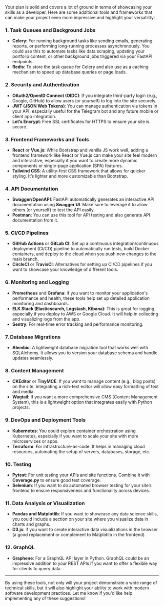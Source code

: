 Your plan is solid and covers a lot of ground in terms of showcasing your skills as a developer. Here are some
additional tools and frameworks that can make your project even more impressive and highlight your versatility:

### 1. **Task Queues and Background Jobs**

- **Celery**: For running background tasks like sending emails, generating reports, or performing long-running processes
  asynchronously. You could use this to automate tasks like data scraping, updating your portfolio content, or other
  background jobs triggered via your FastAPI endpoints.
- **Redis**: To store the task queue for Celery and also use as a caching mechanism to speed up database queries or page
  loads.

### 2. **Security and Authentication**

- **OAuth2/OpenID Connect (OIDC)**: If you integrate third-party login (e.g., Google, GitHub) to allow users (or
  yourself) to log into the site securely.
- **JWT (JSON Web Tokens)**: You can manage authentication via tokens in your API, especially useful for the Telegram
  bot and any future mobile or client app integration.
- **Let’s Encrypt**: Free SSL certificates for HTTPS to ensure your site is secure.

### 3. **Frontend Frameworks and Tools**

- **React** or **Vue.js**: While Bootstrap and vanilla JS work well, adding a frontend framework like React or Vue.js
  can make your site feel modern and interactive, especially if you want to create more dynamic components or
  single-page application (SPA) features.
- **Tailwind CSS**: A utility-first CSS framework that allows for quicker styling. It’s lighter and more customizable
  than Bootstrap.

### 4. **API Documentation**

- **Swagger/OpenAPI**: FastAPI automatically generates an interactive API documentation using **Swagger UI**. Make sure
  to leverage it to allow others (or yourself) to test the API easily.
- **Postman**: You can use this tool for API testing and also generate API documentation from it.

### 5. **CI/CD Pipelines**

- **GitHub Actions** or **GitLab CI**: Set up a continuous integration/continuous deployment (CI/CD) pipeline to
  automatically run tests, build Docker containers, and deploy to the cloud when you push new changes to the main
  branch.
- **CircleCI** or **TravisCI**: Alternatives for setting up CI/CD pipelines if you want to showcase your knowledge of
  different tools.

### 6. **Monitoring and Logging**

- **Prometheus** and **Grafana**: If you want to monitor your application's performance and health, these tools help set
  up detailed application monitoring and dashboards.
- **ELK Stack (Elasticsearch, Logstash, Kibana)**: This is great for logging, especially if you deploy to AWS or Google
  Cloud. It will help in collecting and visualizing logs from the app.
- **Sentry**: For real-time error tracking and performance monitoring.

### 7. **Database Migrations**

- **Alembic**: A lightweight database migration tool that works well with SQLAlchemy. It allows you to version your
  database schema and handle updates seamlessly.

### 8. **Content Management**

- **CKEditor** or **TinyMCE**: If you want to manage content (e.g., blog posts) on the site, integrating a rich-text
  editor will allow easy formatting of text and media.
- **Wagtail**: If you want a more comprehensive CMS (Content Management System), this is a lightweight option that
  integrates easily with Python projects.

### 9. **DevOps and Deployment Tools**

- **Kubernetes**: You could explore container orchestration using Kubernetes, especially if you want to scale your site
  with more microservices or apps.
- **Terraform**: For infrastructure-as-code. It helps in managing cloud resources, automating the setup of servers,
  databases, storage, etc.

### 10. **Testing**

- **Pytest**: For unit testing your APIs and site functions. Combine it with **Coverage.py** to ensure good test
  coverage.
- **Selenium**: If you want to do automated browser testing for your site’s frontend to ensure responsiveness and
  functionality across devices.

### 11. **Data Analysis or Visualization**

- **Pandas and Matplotlib**: If you want to showcase any data science skills, you could include a section on your site
  where you visualize data in charts and graphs.
- **D3.js**: If you want to create interactive data visualizations in the browser (a good replacement or complement to
  Matplotlib in the frontend).

### 12. **GraphQL**

- **Graphene**: For a GraphQL API layer in Python. GraphQL could be an impressive addition to your REST APIs if you want
  to offer a flexible way for clients to query data.

---

By using these tools, not only will your project demonstrate a wide range of technical skills, but it will also
highlight your ability to work with modern software development practices. Let me know if you'd like help implementing
any of these suggestions!
